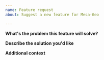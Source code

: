 ```yaml
---
name: Feature request
about: Suggest a new feature for Mesa-Geo

---
```


**What's the problem this feature will solve?**
<!-- A clear and concise description of what the problem is. -->

**Describe the solution you'd like**
<!-- A clear and concise description of what you want to happen. -->

**Additional context**
<!-- Add any other context, links, etc. about the feature here. -->
